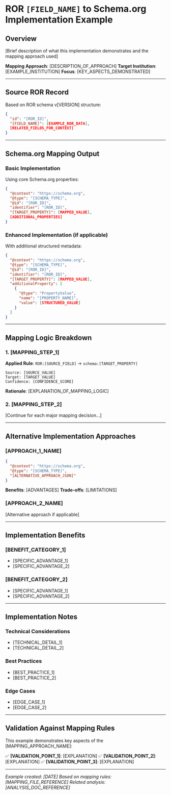 # ROR `[FIELD_NAME]` to Schema.org Implementation Example

## Overview

[Brief description of what this implementation demonstrates and the mapping approach used]

**Mapping Approach**: [DESCRIPTION_OF_APPROACH]
**Target Institution**: [EXAMPLE_INSTITUTION]
**Focus**: [KEY_ASPECTS_DEMONSTRATED]

---

## Source ROR Record

Based on ROR schema v[VERSION] structure:

```json
{
  "id": "[ROR_ID]",
  "[FIELD_NAME]": [EXAMPLE_ROR_DATA],
  [RELATED_FIELDS_FOR_CONTEXT]
}
```

---

## Schema.org Mapping Output

### Basic Implementation

Using core Schema.org properties:

```json
{
  "@context": "https://schema.org",
  "@type": "[SCHEMA_TYPE]",
  "@id": "[ROR_ID]",
  "identifier": "[ROR_ID]",
  "[TARGET_PROPERTY]": [MAPPED_VALUE],
  [ADDITIONAL_PROPERTIES]
}
```

### Enhanced Implementation (if applicable)

With additional structured metadata:

```json
{
  "@context": "https://schema.org",
  "@type": "[SCHEMA_TYPE]",
  "@id": "[ROR_ID]",
  "identifier": "[ROR_ID]",
  "[TARGET_PROPERTY]": [MAPPED_VALUE],
  "additionalProperty": [
    {
      "@type": "PropertyValue",
      "name": "[PROPERTY_NAME]",
      "value": [STRUCTURED_VALUE]
    }
  ]
}
```

---

## Mapping Logic Breakdown

### 1. [MAPPING_STEP_1]

**Applied Rule**: `ROR:[SOURCE_FIELD]` → `schema:[TARGET_PROPERTY]`

```
Source: [SOURCE_VALUE]
Target: [TARGET_VALUE]
Confidence: [CONFIDENCE_SCORE]
```

**Rationale**: [EXPLANATION_OF_MAPPING_LOGIC]

### 2. [MAPPING_STEP_2]

[Continue for each major mapping decision...]

---

## Alternative Implementation Approaches

### [APPROACH_1_NAME]

```json
{
  "@context": "https://schema.org",
  "@type": "[SCHEMA_TYPE]",
  "[ALTERNATIVE_APPROACH_JSON]"
}
```

**Benefits**: [ADVANTAGES]
**Trade-offs**: [LIMITATIONS]

### [APPROACH_2_NAME]

[Alternative approach if applicable]

---

## Implementation Benefits

### [BENEFIT_CATEGORY_1]
- [SPECIFIC_ADVANTAGE_1]
- [SPECIFIC_ADVANTAGE_2]

### [BENEFIT_CATEGORY_2]
- [SPECIFIC_ADVANTAGE_1]
- [SPECIFIC_ADVANTAGE_2]

---

## Implementation Notes

### Technical Considerations
- [TECHNICAL_DETAIL_1]
- [TECHNICAL_DETAIL_2]

### Best Practices
- [BEST_PRACTICE_1]
- [BEST_PRACTICE_2]

### Edge Cases
- [EDGE_CASE_1]
- [EDGE_CASE_2]

---

## Validation Against Mapping Rules

This example demonstrates key aspects of the [MAPPING_APPROACH_NAME]:

✅ **[VALIDATION_POINT_1]**: [EXPLANATION]
✅ **[VALIDATION_POINT_2]**: [EXPLANATION]
✅ **[VALIDATION_POINT_3]**: [EXPLANATION]

---

*Example created: [DATE]*
*Based on mapping rules: [MAPPING_FILE_REFERENCE]*
*Related analysis: [ANALYSIS_DOC_REFERENCE]*
